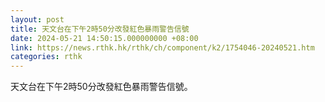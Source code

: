 ```yaml
---
layout: post
title: 天文台在下午2時50分改發紅色暴雨警告信號
date: 2024-05-21 14:50:15.000000000 +08:00
link: https://news.rthk.hk/rthk/ch/component/k2/1754046-20240521.htm
categories: rthk
---
```


天文台在下午2時50分改發紅色暴雨警告信號。
